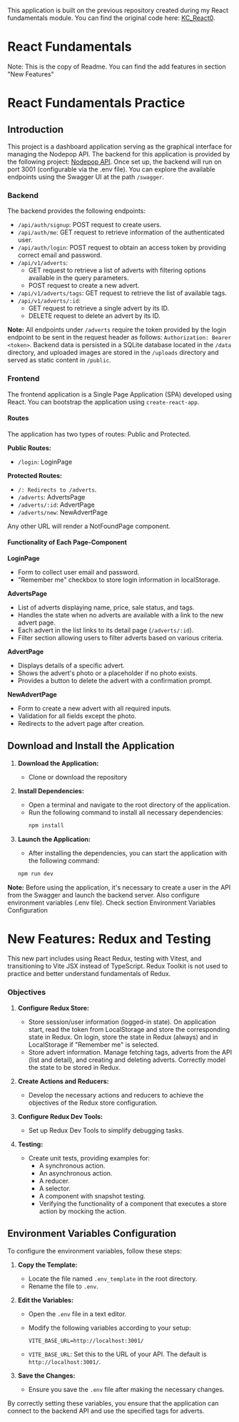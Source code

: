 This application is built on the previous repository created during my React fundamentals module. You can find the original code here: [KC_React0](https://github.com/Iv3tt3/KC_React0.git).

# React Fundamentals 
Note: This is the copy of Readme. You can find the add features in section "New Features"

# React Fundamentals Practice

## Introduction

This project is a dashboard application serving as the graphical interface for managing the Nodepop API. The backend for this application is provided by the following project: [Nodepop API](https://github.com/...). Once set up, the backend will run on port 3001 (configurable via the .env file). You can explore the available endpoints using the Swagger UI at the path `/swagger`.

### Backend

The backend provides the following endpoints:

- `/api/auth/signup`: POST request to create users.
- `/api/auth/me`: GET request to retrieve information of the authenticated user.
- `/api/auth/login`: POST request to obtain an access token by providing correct email and password.
- `/api/v1/adverts`:
  - GET request to retrieve a list of adverts with filtering options available in the query parameters.
  - POST request to create a new advert.
- `/api/v1/adverts/tags`: GET request to retrieve the list of available tags.
- `/api/v1/adverts/:id`:
  - GET request to retrieve a single advert by its ID.
  - DELETE request to delete an advert by its ID.

**Note:** All endpoints under `/adverts` require the token provided by the login endpoint to be sent in the request header as follows: `Authorization: Bearer <token>`. Backend data is persisted in a SQLite database located in the `/data` directory, and uploaded images are stored in the `/uploads` directory and served as static content in `/public`.

### Frontend

The frontend application is a Single Page Application (SPA) developed using React. You can bootstrap the application using `create-react-app`.

#### Routes

The application has two types of routes: Public and Protected.

**Public Routes:**

- `/login`: LoginPage

**Protected Routes:**

- `/: Redirects to /adverts`.
- `/adverts`: AdvertsPage
- `/adverts/:id`: AdvertPage
- `/adverts/new`: NewAdvertPage

Any other URL will render a NotFoundPage component.

#### Functionality of Each Page-Component

**LoginPage**

- Form to collect user email and password.
- "Remember me" checkbox to store login information in localStorage.

**AdvertsPage**

- List of adverts displaying name, price, sale status, and tags.
- Handles the state when no adverts are available with a link to the new advert page.
- Each advert in the list links to its detail page (`/adverts/:id`).
- Filter section allowing users to filter adverts based on various criteria.

**AdvertPage**

- Displays details of a specific advert.
- Shows the advert's photo or a placeholder if no photo exists.
- Provides a button to delete the advert with a confirmation prompt.

**NewAdvertPage**

- Form to create a new advert with all required inputs.
- Validation for all fields except the photo.
- Redirects to the advert page after creation.

## Download and Install the Application

1. **Download the Application:**
   - Clone or download the repository

2. **Install Dependencies:**
   - Open a terminal and navigate to the root directory of the application.
   - Run the following command to install all necessary dependencies:
     ```bash
     npm install
     ```

3. **Launch the Application:**
   - After installing the dependencies, you can start the application with the following command:
    ```bash
    npm run dev
    ```

**Note:** Before using the application, it's necessary to create a user in the API from the Swagger and launch the backend server. Also configure environment variables (.env file). Check section Environment Variables Configuration

# New Features: Redux and Testing

This new part includes using React Redux, testing with Vitest, and transitioning to Vite JSX instead of TypeScript. Redux Toolkit is not used to practice and better understand fundamentals of Redux.

### Objectives

1. **Configure Redux Store:**
   - Store session/user information (logged-in state). On application start, read the token from LocalStorage and store the corresponding state in Redux. On login, store the state in Redux (always) and in LocalStorage if "Remember me" is selected.
   - Store advert information. Manage fetching tags, adverts from the API (list and detail), and creating and deleting adverts. Correctly model the state to be stored in Redux.

2. **Create Actions and Reducers:**
   - Develop the necessary actions and reducers to achieve the objectives of the Redux store configuration.

3. **Configure Redux Dev Tools:**
   - Set up Redux Dev Tools to simplify debugging tasks.

4. **Testing:**
   - Create unit tests, providing examples for:
     - A synchronous action.
     - An asynchronous action.
     - A reducer.
     - A selector.
     - A component with snapshot testing.
     - Verifying the functionality of a component that executes a store action by mocking the action.

## Environment Variables Configuration

To configure the environment variables, follow these steps:

1. **Copy the Template:**
   - Locate the file named `.env_template` in the root directory.
   - Rename the file to `.env`.

2. **Edit the Variables:**
   - Open the `.env` file in a text editor.
   - Modify the following variables according to your setup:

     ```env
     VITE_BASE_URL=http://localhost:3001/
     ```

   - `VITE_BASE_URL`: Set this to the URL of your API. The default is `http://localhost:3001/`.

3. **Save the Changes:**
   - Ensure you save the `.env` file after making the necessary changes.

By correctly setting these variables, you ensure that the application can connect to the backend API and use the specified tags for adverts.

